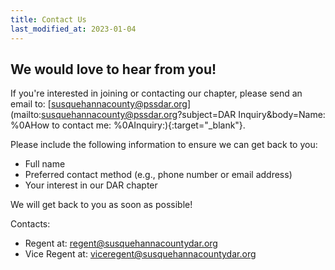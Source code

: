 ```yaml
---
title: Contact Us
last_modified_at: 2023-01-04
---
```


## We would love to hear from you!

If you're interested in joining or contacting our chapter, please send an email to: [susquehannacounty@pssdar.org](mailto:susquehannacounty@pssdar.org?subject=DAR Inquiry&body=Name: <name>%0AHow to contact me: <phone number or email>%0AInquiry:){:target="_blank"}.


Please include the following information to ensure we can get back to you:
 * Full name
 * Preferred contact method (e.g., phone number or email address)
 * Your interest in our DAR chapter

We will get back to you as soon as possible!



Contacts:
 * Regent at: [regent@susquehannacountydar.org](mailto:regent@susquehannacountydar.org)
 * Vice Regent at: [viceregent@susquehannacountydar.org](mailto:viceregent@susquehannacountydar.org)
